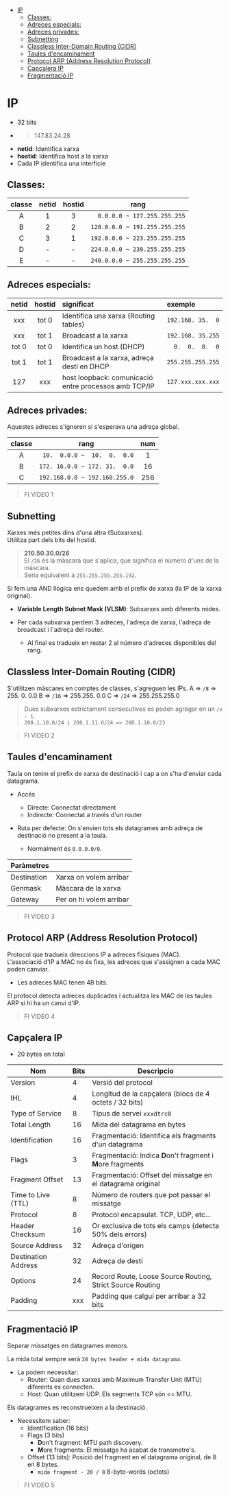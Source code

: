 - [IP](#ip)
  - [Classes:](#classes)
  - [Adreces especials:](#adreces-especials)
  - [Adreces privades:](#adreces-privades)
  - [Subnetting](#subnetting)
  - [Classless Inter-Domain Routing (CIDR)](#classless-inter-domain-routing-cidr)
  - [Taules d'encaminament](#taules-dencaminament)
  - [Protocol ARP (Address Resolution Protocol)](#protocol-arp-address-resolution-protocol)
  - [Capçalera IP](#capçalera-ip)
  - [Fragmentació IP](#fragmentació-ip)

# IP

- 32 bits
- > 147.83.24.28
- **netid**: Identifica xarxa
- **hostid**: Identifica host a la xarxa
- Cada IP identifica una interficie

## Classes:
| classe | netid | hostid |             rang              |
| :----: | :---: | :----: | :---------------------------: |
|   A    |   1   |   3    | `  0.0.0.0 ~ 127.255.255.255` |
|   B    |   2   |   2    | `128.0.0.0 ~ 191.255.255.255` |
|   C    |   3   |   1    | `192.0.0.0 ~ 223.255.255.255` |
|   D    |   -   |   -    | `224.0.0.0 ~ 239.255.255.255` |
|   E    |   -   |   -    | `240.0.0.0 ~ 255.255.255.255` |

## Adreces especials:
| netid | hostid | significat                                            | exemple            |
| :---: | :----: | :---------------------------------------------------- | :----------------- |
|  xxx  | tot 0  | Identifica una xarxa (Routing tables)                 | `192.168. 35.  0`  |
|  xxx  | tot 1  | Broadcast a la xarxa                                  | `192.168. 35.255`  |
| tot 0 | tot 0  | Identifica un host (DHCP)                             | `  0.  0.  0.  0`  |
| tot 1 | tot 1  | Broadcast a la xarxa, adreça destí en DHCP            | `255.255.255.255`  |
|  127  |  xxx   | host loopback: comunicació entre processos amb TCP/IP | `127.xxx.xxx.xxx`  |

## Adreces privades:
Aquestes adreces s'ignoren si s'esperava una adreça global.

| classe |             rang              | num |
| :----: | :---------------------------: | :-: |
|   A    | ` 10.  0.0.0 ~  10.  0.  0.0` |  1  |
|   B    | `172. 16.0.0 ~ 172. 31.  0.0` | 16  |
|   C    | `192.168.0.0 ~ 192.168.255.0` | 256 |

> FI VIDEO 1

## Subnetting
Xarxes més petites dins d'una altra (Subxarxes).  
Utilitza part dels bits del hostid.

>  **210.50.30.0/26**  
   El `/26` és la màscara que s'aplica, que significa el número d'uns de la màscara.  
   Seria equivalent a `255.255.255.255.192`.

Si fem una AND llògica ens quedem amb el prefix de xarxa (la IP de la xarxa original).

- **Variable Length Subnet Mask (VLSM)**: Subxarxes amb diferents mides.  

- Per cada subxarxa perdem 3 adreces, l'adreça de xarxa, l'adreça de broadcast i l'adreça del router.
  - Al final es tradueix en restar 2 al número d'adreces disponibles del rang.

## Classless Inter-Domain Routing (CIDR)
S'utilitzen màscares en comptes de classes, s'agreguen les IPs.
A => `/8`  => 255.  0.  0.0
B => `/16` => 255.255.  0.0
C => `/24` => 255.255.255.0

> Dues subxarxes estrictament consecutives es poden agregar en un `/x - 1`.  
> `200.1.10.0/24 i 200.1.11.0/24 => 200.1.10.0/23`

> FI VIDEO 2

## Taules d'encaminament
Taula on tenim el prefix de xarxa de destinació i cap a on s'ha d'enviar cada datagrama.

- Accés
  - Directe: Connectat directament
  - Indirecte: Connectat a través d'un router

- Ruta per defecte: On s'envien tots els datagrames amb adreça de destinació no present a la taula.
  - Normalment és `0.0.0.0/0`.

| Paràmetres  |                         |
| ----------- | ----------------------- |
| Destination | Xarxa on volem arribar  |
| Genmask     | Màscara de la xarxa     |
| Gateway     | Per on hi volem arribar |

> FI VIDEO 3

## Protocol ARP (Address Resolution Protocol)
Protocol que tradueix direccions IP a adreces físiques (MAC).  
L'associació d'IP a MAC no és fixa, les adreces que s'assignen a cada MAC poden canviar.

- Les adreces MAC tenen 48 bits.

El protocol detecta adreces duplicades i actualitza les MAC de les taules ARP si hi ha un canvi d'IP.

> FI VIDEO 4

## Capçalera IP
- 20 bytes en total

| Nom                 | Bits | Descripcio                                                   |
| ------------------- | ---- | ------------------------------------------------------------ |
| Version             | 4    | Versió del protocol                                          |
| IHL                 | 4    | Longitud de la capçalera (blocs de 4 octets / 32 bits)       |
| Type of Service     | 8    | Tipus de servei `xxxdtrc0`                                   |
| Total Length        | 16   | Mida del datagrama en bytes                                  |
| Identification      | 16   | Fragmentació: Identifica els fragments d'un datagrama        |
| Flags               | 3    | Fragmentació: Indica **D**on't fragment i **M**ore fragments |
| Fragment Offset     | 13   | Fragmentació: Offset del missatge en el datagrama original   |
| Time to Live (TTL)  | 8    | Número de routers que pot passar el missatge                 |
| Protocol            | 8    | Protocol encapsulat. TCP, UDP, etc...                        |
| Header Checksum     | 16   | Or exclusiva de tots els camps (detecta 50% dels errors)     |
| Source Address      | 32   | Adreça d'origen                                              |
| Destination Address | 32   | Adreça de destí                                              |
| Options             | 24   | Record Route, Loose Source Routing, Strict Source Routing    |
| Padding             | xxx  | Padding que calgui per arribar a 32 bits                     |

## Fragmentació IP
Separar missatges en datagrames menors.

La mida total sempre serà `20 bytes header + mida datagrama`.

- La podem necessitar:
   - Router:
     Quan dues xarxes amb Maximum Transfer Unit (MTU) diferents es connecten.
   - Host:
     Quan utilitzem UDP. Els segments TCP són <= MTU.

Els datagrames es reconstrueixen a la destinació.

- Necessitem saber:
  - Identification (16 bits)
  - Flags (3 bits)
    - **D**on't fragment: MTU path discovery.
    - **M**ore fragments: El missatge ha acabat de transmetre's.
  - Offset (13 bits): Posició del fragment en el datagrama original, de 8 en 8 bytes.
    - `mida fragment - 20 / 8` 8-byte-words (octets)

> FI VIDEO 5